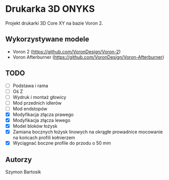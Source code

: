 # Drukarka 3D ONYKS
Projekt drukarki 3D Core XY na bazie Voron 2.

## Wykorzystywane modele
- Voron 2 (https://github.com/VoronDesign/Voron-2)
- Voron Afterburner (https://github.com/VoronDesign/Voron-Afterburner)

## TODO
- [ ] Podstawa i rama
- [ ] Oś Z
- [ ] Wydruk i montaż głowicy
- [ ] Mod przednich idlerów
- [ ] Mod endstopów
- [x] Modyfikacja złącza prawego
- [x] Modyfikacja złącza lewego
- [x] Model bloków łożysk
- [x] Zamiana bocznych łożysk linowych na okrągłe prowadnice mocowanie na końcach profili kołnierzem
- [x] Wyciągnać boczne profile do przodu o 50 mm

## Autorzy
Szymon Bartosik
